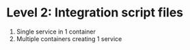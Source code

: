 Level 2: Integration script files
=================================

1) Single service in 1 container
2) Multiple containers creating 1 service
